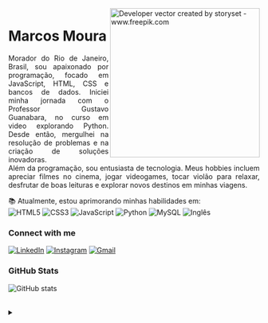 <img align="right" alt="Developer vector created by storyset - www.freepik.com" height="300" src="https://user-images.githubusercontent.com/106109166/189761005-b99671d2-dc3c-4442-9c8b-a86460cca1ca.jpg">

<h1>
<!--     <a href="https://MarcosMMG.github.io/">
     <img align="center" alt="Logo Marcos Moura" width="36px" src="LOGO MARCOS MOURA FAZER "></a> -->
    <span>Marcos Moura</span>
</h1>

<p align="justify">Morador do Rio de Janeiro, Brasil, sou apaixonado por programação, focado em JavaScript, HTML, CSS e bancos de dados. Iniciei minha jornada com o Professor Gustavo Guanabara, no curso em video explorando Python. Desde então, mergulhei na resolução de problemas e na criação de soluções inovadoras. 

<br>
Além da programação, sou entusiasta de tecnologia. Meus hobbies incluem apreciar filmes no cinema, jogar videogames, tocar violão para relaxar, desfrutar de boas leituras e explorar novos destinos em minhas viagens.


📚 Atualmente, estou aprimorando minhas habilidades em: <br>
![HTML5](https://img.shields.io/badge/HTML5-000?style=for-the-badge&logo=html5)
![CSS3](https://img.shields.io/badge/CSS3-000?style=for-the-badge&logo=css3&logoColor=264CE4)
![JavaScript](https://img.shields.io/badge/JavaScript-000?style=for-the-badge&logo=javascript)
![Python](https://img.shields.io/badge/Python-000?style=for-the-badge&logo=python)
![MySQL](https://img.shields.io/badge/MySQL-000?style=for-the-badge&logo=mysql&logoColor=005C84)
![Inglês](https://img.shields.io/badge/Inglês-000?style=for-the-badge&logo=english&logoColor=white)




<h3 align="left">Connect with me</h3>


[![LinkedIn](https://img.shields.io/badge/LinkedIn-000?style=for-the-badge&logo=linkedin&logoColor=0E76A8)](https://www.linkedin.com/in/marcosmouraguedes/)
[![Instagram](https://img.shields.io/badge/Instagram-000?style=for-the-badge&logo=instagram)](https://www.instagram.com/marcosmoura.dev/)
[![Gmail](https://img.shields.io/badge/-Gmail-000?style=for-the-badge&logo=gmail&logoColor=c71610)](mailto:marcosguedes.mmg@gmail.com)


<h3 align="left">GitHub Stats</h3>

![GitHub stats](https://github-readme-stats-git-masterrstaa-rickstaa.vercel.app/api?username=elidianaandrade&hide_title=true&show_icons=true&include_all_commits=false&count_private=true&line_height=25&hide=issues&bg_color=000&title_color=FF00F6&text_color=FFF&border_radius=3&border_color=36123c&icon_color=FF00F6&theme=jolly)
<!--[![Most Used Languages](https://github-readme-stats-git-masterrstaa-rickstaa.vercel.app/api/top-langs/?username=elidianaandrade&line_height=10&card_width=290&layout=compact&hide_title=false&count_private=true&langs_count=4&show_icons=true&title_color=FF00F6&hide=html,css&bg_color=000&text_color=8B8B8B&border_radius=3&border_color=561760&count_private=true)](https://github.com/elidianaandrade/github-readme-stats)-->
<br>


<details align="left">
  <summary></summary> 
 
  - Badges by <a href="https://shields.io/">shields.io</a><br>
  - GitHub Stats by <a href="https://github.com/anuraghazra/github-readme-stats">anuraghazra</a>
  - Developer vector created by<a href="https://www.freepik.com/vectors/developer">storyset - www.freepik.com</a> (edited by author)
 
  <div align="right">Made with 💜 by <a href="https://github.com/elidianaandrade">EA</a>.</div>

</details>
